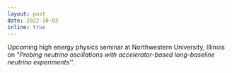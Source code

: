 ```yaml
---
layout: post
date: 2022-10-03
inline: true
---
```



Upcoming high energy physics seminar at Northwestern University, Illinois on <em>"Probing neutrino oscillations with accelerator-based long-baseline neutrino experiments''</em>.



